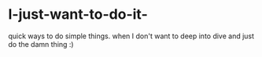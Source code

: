 # I-just-want-to-do-it-
quick ways to do simple things.
when I don't want to deep into dive and just do the damn thing :)
